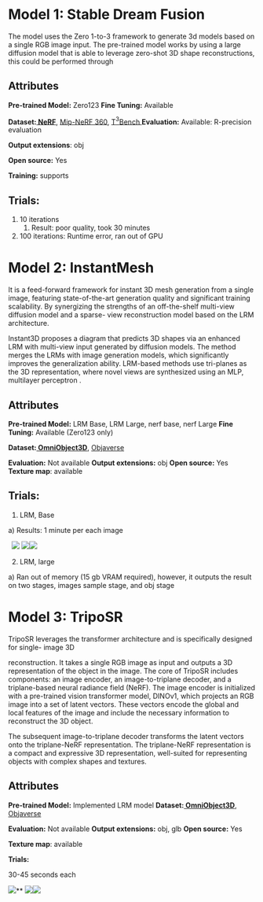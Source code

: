 ﻿# Model 1: Stable Dream Fusion

The model uses the Zero 1-to-3 framework to generate 3d models based on a single RGB image input. The pre-trained model works by using a large diffusion model that is able to leverage zero-shot 3D shape reconstructions, this could be performed through

## Attributes

**Pre-trained Model:** Zero123 **Fine Tuning:** Available

**Dataset:[ NeRF](https://paperswithcode.com/dataset/nerf)**, [Mip-NeRF 360](https://paperswithcode.com/dataset/mip-nerf-360), [T$^3$Bench ](https://paperswithcode.com/dataset/t-3-bench)**Evaluation:** Available: R-precision evaluation

**Output extensions**: obj

**Open source:** Yes

**Training:** supports


## Trials:

1. 10 iterations
   1) Result: poor quality, took 30 minutes
1. 100 iterations: Runtime error, ran out of GPU

# Model 2: InstantMesh

It is a feed-forward framework for instant 3D mesh generation from a single image, featuring state-of-the-art generation quality and significant training scalability. By synergizing the strengths of an off-the-shelf multi-view diffusion model and a sparse- view reconstruction model based on the LRM architecture.

Instant3D proposes a diagram that predicts 3D shapes via an enhanced LRM with multi-view input generated by diffusion models. The method merges the LRMs with image generation models, which significantly improves the generalization ability. LRM-based methods use tri-planes as the 3D representation, where novel views are synthesized using an MLP, multilayer perceptron .

## Attributes

**Pre-trained Model:** LRM Base, LRM Large, nerf base, nerf Large **Fine Tuning:** Available (Zero123 only)

**Dataset:[ OmniObject3D](https://paperswithcode.com/dataset/omniobject3d)**, [Objaverse](https://paperswithcode.com/dataset/objaverse)

**Evaluation:** Not available **Output extensions:** obj **Open source:** Yes **Texture map**: available


## Trials:

1. LRM, Base

a) Results: 1 minute per each image

` `![](imgs/Aspose.Words.12e9945b-adfd-4fe7-97f8-d2770063434b.001.png) ![](imgs/Aspose.Words.12e9945b-adfd-4fe7-97f8-d2770063434b.002.png)![](imgs/Aspose.Words.12e9945b-adfd-4fe7-97f8-d2770063434b.003.png)

2. LRM, large

a) Ran out of memory (15 gb VRAM required), however, it outputs the result on two stages, images sample stage, and obj stage

# Model 3: TripoSR

TripoSR leverages the transformer architecture and is specifically designed for single- image 3D

reconstruction. It takes a single RGB image as input and outputs a 3D representation of the object in the image. The core of TripoSR includes components: an image encoder, an image-to-triplane decoder, and a triplane-based neural radiance field (NeRF). The image encoder is initialized with a pre-trained vision transformer model, DINOv1, which projects an RGB image into a set of latent vectors. These vectors encode the global and local features of the image and include the necessary information to reconstruct the 3D object.

The subsequent image-to-triplane decoder transforms the latent vectors onto the triplane-NeRF representation. The triplane-NeRF representation is a compact and expressive 3D representation, well-suited for representing objects with complex shapes and textures.

## Attributes

**Pre-trained Model:** Implemented LRM model **Dataset:[ OmniObject3D](https://paperswithcode.com/dataset/omniobject3d)**, [Objaverse](https://paperswithcode.com/dataset/objaverse)

**Evaluation:** Not available **Output extensions:** obj, glb **Open source:** Yes

**Texture map**: available

**Trials:**

30-45 seconds each

![](imgs/Aspose.Words.12e9945b-adfd-4fe7-97f8-d2770063434b.004.png)** ![](imgs/Aspose.Words.12e9945b-adfd-4fe7-97f8-d2770063434b.005.png)![](imgs/Aspose.Words.12e9945b-adfd-4fe7-97f8-d2770063434b.006.png)

